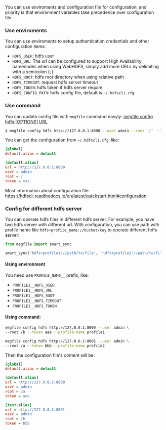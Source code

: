 You can use enviroments and configuration file for configuration, and priority is that environment variables take precedence over configuration file.

### Use enviroments
You can use enviroments to setup authentication credentials and other configuration items:
- `HDFS_USER`: hdfs user
- `HDFS_URL`: The url can be configured to support High Availability namenodes when using WebHDFS, simply add more URLs by delimiting with a semicolon (`;`)
- `HDFS_ROOT`: hdfs root directory when using relative path
- `HDFS_TIMEOUT`: request hdfs server timeout
- `HDFS_TOKEN`: hdfs token if hdfs server require
- `HDFS_CONFIG_PATH`: hdfs config file, default is `~/.hdfscli.cfg`

### Use command
You can update config file with `megfile` command easyly:
[megfile config hdfs [OPTIONS] URL](https://megvii-research.github.io/megfile/cli.html#megfile-config-hdfs) 

```bash
$ megfile config hdfs http://127.0.0.1:8000 --user admin --root '/' --token xxx
```

You can get the configuration from `~/.hdfscli.cfg`, like:
```ini
[global]
default.alias = default

[default.alias]
url = http://127.0.0.1:8000
user = admin
root = /
token = xxx
```
Most information about configuration file: https://hdfscli.readthedocs.io/en/latest/quickstart.html#configuration

### Config for different hdfs server
You can operate hdfs files in different hdfs server.
For example, you have two hdfs server with different url. With configuration, you can use path with profile name like `hdfs+profile_name://bucket/key` to operate different hdfs server:
```python
from megfile import smart_sync

smart_sync('hdfs+profile1://path/to/file', 'hdfs+profile2://path/to/file')
```

#### Using environment
You need use `PROFILE_NAME__` prefix, like: 

- `PROFILE1__HDFS_USER`
- `PROFILE1__HDFS_URL`
- `PROFILE1__HDFS_ROOT`
- `PROFILE1__HDFS_TIMEOUT`
- `PROFILE1__HDFS_TOKEN`

#### Using command:
```bash
megfile config hdfs http://127.0.0.1:8000 --user admin \
--root /b --token aaa --profile-name profile1

megfile config hdfs http://127.0.0.1:8001 --user admin \
--root /a --token bbb --profile-name profile2
```

Then the configuration file's content will be:

```ini
[global]
default.alias = default

[default.alias]
url = http://127.0.0.1:8000
user = admin
root = /a
token = aaa

[test.alias]
url = http://127.0.0.1:8001
user = admin
root = /b
token = bbb
```
